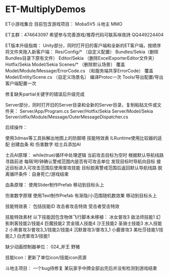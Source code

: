 # ET-MultiplyDemos
ET小游戏集合
目前包含游戏项目：
Moba5V5
斗地主
MMO

ET主群：474643097
希望参与完善游戏/推荐代码可联系咲夜詩
QQ449224404

ET版本升级指南：
Unity部分，同时打开旧的客户端和全新的ET客户端，按顺序将文件夹拖入新客户端：
Res/Config/* （自定义配置）
Bundles/Sekia（删除Bundles目录下原有文件）
Editor/Sekia （删除ExcelExporterEditor文件夹）
Hotfix/Sekia
Model/Sekia
Scenes/* （删除默认场景）
覆盖Model/Module/Message/ErrorCode.cs （和服务端共享ErrorCode）
覆盖Model/Entity/Scene.cs （自定义场景名）
编译Protoc一次
Tools/导出配置/导出客户端配置一次

修复缺失partial关键字的错误后升级完成

Server部分，同时打开旧的Server目录和全新的Server目录，复制粘贴文件或文件夹：
Server/App/Program.cs
Server/Hotfix/Sekia
Server/Model/Sekia
Server/otfix/Module/Message/OuterMessageDispatcher.cs


后续操作：

使用3dmax等工具拆解出地图上的防御塔
技能特效表
ILRuntime使用比较器的适配
创建血条 和 伤害数字
给士兵添加AI

士兵AI原理：
while(true)循环中处理逻辑
当前攻击目标为空时 根据默认导航线路寻路前进
每隔1秒钟确认警戒范围内是否有可攻击单位
发现目标时导航向目标
接近目标进入可攻击范围后使用普攻技能
目标脱离警戒范围后返回默认导航线路
脱离循环条件：自身死亡/游戏结束

血条原理：
使用Slider制作Prefab 移动到目标头上

伤害数字原理
使用Text制作Prefab 有渐隐/小范围随机数效果 移动到目标头上

技能特效表：
包括技能ID 攻击者攻击特效 受击者受击特效

技能特效素材 以下技能因包含物体飞行脚本未移植：
冰女普攻3
敌法师技能1
幻影刺客技能2/技能4
巨魔技能2
赏金猎人技能4
沙王技能2
圣骑士技能3
水人技能2
小黑普攻3/普攻3_1/技能2/技能4
沉默普攻3/普攻3_1
小鹿普攻3
美杜莎技能1/技能2_1
白虎普攻3/技能1

缺少动画控制器单位：
024_斧王
野猪

技能Icon：更新了单位icon/技能icon资源

斗地主项目：
一个bug待修复
某玩家手中牌全部出完后并没有检测到游戏结束
